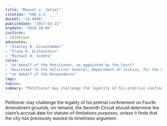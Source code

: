```yaml
---
title: "Manuel v. Joliet"
citation: "580 U.S. ___"
docket: "14-9496"
publishdate: "2017-03-21"
argdate: "2016-10-05"
justices:
- 2010kagan
advocates:
- "Stanley B. Eisenhammer"
- "Ilana H. Eistenstein"
- "Michael A. Scodro"
roles:
- "on behalf of the Petitioner, as appointed by the Court"
- "Assistant to the Solicitor General, Department of Justice, for the United States, as amicus curiae, supporting the Petitioner"
- "on behalf of the Respondents"
tags:
topics:
summary: "Petitioner may challenge the legality of his pretrial confinement on Fourth Amendment grounds; on remand, the Seventh Circuit should determine the claim’s accrual date for statute-of-limitations purposes, unless it finds that the city has previously waived its timeliness argument."
---
```

Petitioner may challenge the legality of his pretrial confinement on Fourth Amendment grounds; on remand, the Seventh Circuit should determine the claim’s accrual date for statute-of-limitations purposes, unless it finds that the city has previously waived its timeliness argument.

